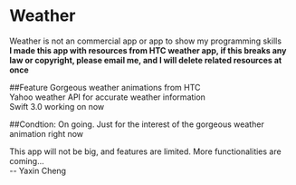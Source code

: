 # Weather
Weather is not an commercial app or app to show my programming skills<br>
**I made this app with resources from HTC weather app, if this breaks any law or copyright, please email me, and I will delete related resources at once**<br>

##Feature
Gorgeous weather animations from HTC<br>
Yahoo weather API for accurate weather information<br>
Swift 3.0 working on now<br>

##Condtion:
On going. Just for the interest of the gorgeous weather animation right now<br>

<!-- ##Screenshots: -->
<!-- ![alt tag](http://web.cs.dal.ca/~ycheng/resume/Github/Weather/main.png)<br> -->

This app will not be big, and features are limited. More functionalities are coming...<br>
-- Yaxin Cheng

